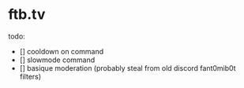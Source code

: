 # ftb.tv
 
todo:

- [] cooldown on command
- [] slowmode command
- [] basique moderation (probably steal from old discord fant0mib0t filters)